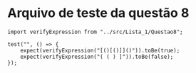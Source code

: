 # Arquivo de teste da questão 8

```
import verifyExpression from "../src/Lista_1/Questao8";

test("", () => {
	expect(verifyExpression("[()[()]]()")).toBe(true);
	expect(verifyExpression("( ( ) ]")).toBe(false);
});
```
